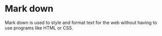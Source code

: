 
# Mark down
Mark down is used to style and format text for the web without having to use programs like HTML or CSS.

